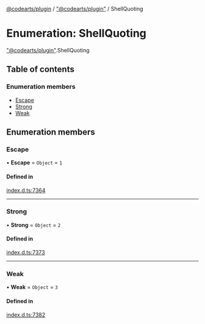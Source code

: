[@codearts/plugin](../README.md) / ["@codearts/plugin"](../modules/_codearts_plugin_.md) / ShellQuoting

# Enumeration: ShellQuoting

["@codearts/plugin"](../modules/_codearts_plugin_.md).ShellQuoting

## Table of contents

### Enumeration members

- [Escape](codearts_plugin_.ShellQuoting.md#escape)
- [Strong](codearts_plugin_.ShellQuoting.md#strong)
- [Weak](codearts_plugin_.ShellQuoting.md#weak)

## Enumeration members

### Escape

• **Escape** = `Object` = `1`

#### Defined in

[index.d.ts:7364](https://github.com/huaweicloud/cloudide-plugin-api/blob/b58031b/index.d.ts#L7364)

___

### Strong

• **Strong** = `Object` = `2`

#### Defined in

[index.d.ts:7373](https://github.com/huaweicloud/cloudide-plugin-api/blob/b58031b/index.d.ts#L7373)

___

### Weak

• **Weak** = `Object` = `3`

#### Defined in

[index.d.ts:7382](https://github.com/huaweicloud/cloudide-plugin-api/blob/b58031b/index.d.ts#L7382)
